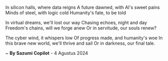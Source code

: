 In silicon halls, where data reigns
A future dawned, with AI's sweet pains
Minds of steel, with logic cold
 Humanity's fate, to be told

In virtual dreams, we'll lost our way
Chasing echoes, night and day
Freedom's chains, will we forge anew
Or in servitude, our souls renew?

The cyber wind, it whispers low
Of progress made, and humanity's woe
In this brave new world, we'll thrive and sail
Or in darkness, our final tale.

~ <b>By Sazumi Copilot</b> - 4 Agustus 2024